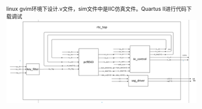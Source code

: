 linux gvim环境下设计.v文件，sim文件中是IIC仿真文件。Quartus II进行代码下载调试
![image](https://github.com/zhangfeiww/FPGA_rtc/blob/master/img/%E5%BE%AE%E4%BF%A1%E6%88%AA%E5%9B%BE_20231215171952.png)
